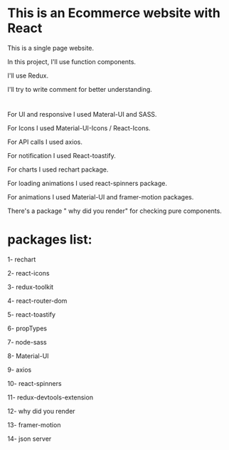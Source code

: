 # This is an Ecommerce website with React
This is a single page website.

In this project, I'll use function components.

I'll use Redux.

I'll try to write comment for better understanding.

#
For UI and responsive I used Materal-UI and SASS.

For Icons I used Material-UI-Icons / React-Icons.

For API calls I used axios.

For notification I used React-toastify.

For charts I used rechart package.

For loading animations I used react-spinners package.

For animations I used Material-UI and framer-motion packages.

There's a package " why did you render" for checking pure components.

# packages list:
1- rechart

2- react-icons

3- redux-toolkit

4- react-router-dom

5- react-toastify

6- propTypes

7- node-sass

8- Material-UI

9- axios

10- react-spinners

11- redux-devtools-extension

12- why did you render

13- framer-motion

14- json server